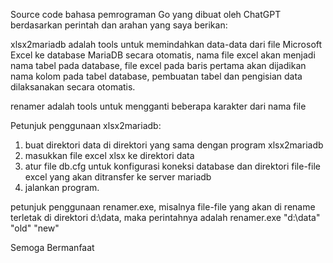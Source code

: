 Source code bahasa pemrograman Go yang dibuat oleh ChatGPT berdasarkan perintah dan arahan yang saya berikan:

xlsx2mariadb adalah tools untuk memindahkan data-data dari file Microsoft Excel ke database MariaDB secara otomatis, nama file excel akan menjadi nama tabel pada database, file excel pada baris pertama akan dijadikan nama kolom pada tabel database, pembuatan tabel dan pengisian data dilaksanakan secara otomatis.

renamer adalah tools untuk mengganti beberapa karakter dari nama file


Petunjuk penggunaan xlsx2mariadb:
1. buat direktori data di direktori yang sama dengan program xlsx2mariadb
2. masukkan file excel xlsx ke direktori data
3. atur file db.cfg untuk konfigurasi koneksi database dan direktori file-file excel yang akan ditransfer ke server mariadb
4. jalankan program.

petunjuk penggunaan renamer.exe, misalnya file-file yang akan di rename terletak di direktori d:\data, maka perintahnya adalah
renamer.exe "d:\data" "old" "new" 

Semoga Bermanfaat
